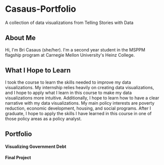 # Casaus-Portfolio
A collection of data visualizations from Telling Stories with Data

## About Me
Hi, I'm Bri Casaus (she/her). I'm a second year student in the MSPPM flagship program at Carnegie Mellon University's Heinz College.

## What I Hope to Learn
I took the course to learn the skills needed to improve my data visualizations. My internship relies heavily on creating data visualizations, and I hope to apply what I learn in this course to make my data visualizations more intuitive. Additionally, I hope to learn how to have a clear narrative with my data visualizations. My main policy interests are poverty reduction, economic development, housing, and social programs. After I graduate, I hope to apply the skills I have learned in this course in one of those policy areas as a policy analyst.

## Portfolio
#### Visualizing Government Debt
#### Final Project
